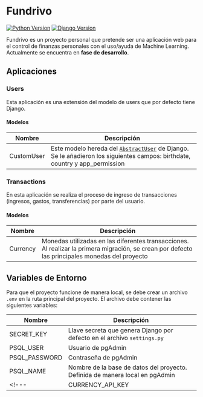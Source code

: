 # Fundrivo

[![Python Version](https://img.shields.io/badge/python-3.9-blue)]()
[![Django Version](https://img.shields.io/badge/django-4.1.7-brightgreen)]()


Fundrivo es un proyecto personal que pretende ser una aplicación web para el control de finanzas personales con el uso/ayuda de Machine Learning. Actualmente se encuentra en **fase de desarrollo**.

## Aplicaciones

### Users

Esta aplicación es una extensión del modelo de users que por defecto tiene Django.

#### Modelos

|   Nombre  |   Descripción |
|-----------|---------------|
|   CustomUser  |   Este modelo hereda del [`AbstractUser`](https://docs.djangoproject.com/en/4.1/topics/auth/customizing/) de Django. Se le añadieron los siguientes campos: birthdate, country y app_permission  |

### Transactions

En esta aplicación se realiza el proceso de ingreso de transacciones (ingresos, gastos, transferencias) por parte del usuario.

#### Modelos
|   Nombre  |   Descripción |
|-----------|---------------|
|   Currency    |   Monedas utilizadas en las diferentes transacciones. Al realizar la primera migración, se crean por defecto las principales monedas del proyecto  |

## Variables de Entorno

Para que el proyecto funcione de manera local, se debe crear un archivo `.env` en la ruta principal del proyecto. El archivo debe contener las siguientes variables:

|   Nombre  |   Descripción |
|-----------|---------------|
|   SECRET_KEY  |   Llave secreta que genera Django por defecto en el archivo `settings.py` |
|   PSQL_USER   |   Usuario de pgAdmin  |
|   PSQL_PASSWORD   |   Contraseña de pgAdmin   |
|   PSQL_NAME   |   Nombre de la base de datos del proyecto. Definida de manera local en pgAdmin    |
<!---|   CURRENCY_API_KEY    |   API Key brindada por [Open Exchange Rates](https://openexchangerates.org/signup)     |-->

